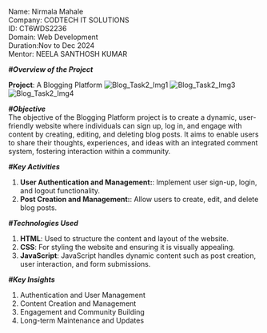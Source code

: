 Name: Nirmala Mahale                                            
Company: CODTECH IT SOLUTIONS                             
ID: CT6WDS2236                             
Domain: Web Development                          
Duration:Nov to Dec 2024                             
Mentor: NEELA SANTHOSH KUMAR

        
***#Overview of the Project***

**Project**: A Blogging Platform
![Blog_Task2_Img1](https://github.com/user-attachments/assets/e74e86da-1c85-4d5c-87c8-5ba9d13b2c17)
![Blog_Task2_Img3](https://github.com/user-attachments/assets/617582e3-a2df-4ab1-baf1-6178e25de444)
![Blog_Task2_Img4](https://github.com/user-attachments/assets/bab7bb3d-8e71-431c-8428-ce61a4060d34)



***#Objective***                        
The objective of the Blogging Platform project is to create a dynamic, user-friendly website where individuals can sign up, log in, and engage with content by creating, editing, and deleting blog posts. It aims to enable users to share their thoughts, experiences, and ideas with an integrated comment system, fostering interaction within a community.

***#Key Activities***      
1. **User Authentication and Management:**: Implement user sign-up, login, and logout functionality.
2. **Post Creation and Management:**: Allow users to create, edit, and delete blog posts.

***#Technologies Used***     
1. **HTML**: Used to structure the content and layout of the website.
2. **CSS**: For styling the website and ensuring it is visually appealing.
3. **JavaScript**: JavaScript handles dynamic content such as post creation, user interaction, and form submissions.

***#Key Insights***
1. Authentication and User Management
2. Content Creation and Management
3. Engagement and Community Building
4. Long-term Maintenance and Updates
